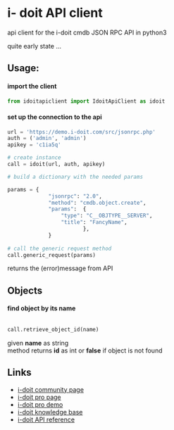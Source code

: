 # i- doit API client
api client for the i-doit cmdb JSON RPC API in python3


quite early state ...

## Usage:

#### import the client ####
```python
from idoitapiclient import IdoitApiClient as idoit
```

#### set up the connection to the api
```python
url = 'https://demo.i-doit.com/src/jsonrpc.php'
auth = ('admin', 'admin')
apikey = 'c1ia5q'

# create instance 
call = idoit(url, auth, apikey)

# build a dictionary with the needed params  

params = {
             "jsonrpc": "2.0",
             "method": "cmdb.object.create",
             "params":  {
                 "type": "C__OBJTYPE__SERVER", 
                 "title": "FancyName", 
                        },
             }
             
# call the generic request method
call.generic_request(params)
```
returns the (error)message from API   


## Objects 
#### find object by its name

```python

call.retrieve_object_id(name)
```
given __name__ as string  <br />
method returns __id__ as int or __false__ if object is not found



## Links
- [i-doit community page](https://www.i-doit.org/)
- [i-doit pro page](https://i-doit.com)
- [i-doit pro demo](https://demo.i-doit.com)
- [i-doit knowledge base](https://kb.i-doit.com/display/en)
- [i-doit API reference](https://kb.i-doit.com/download/attachments/7831613/i-doit%20JSON-RPC%201.8.3.pdf?version=1&modificationDate=1488357023614&api=v2)